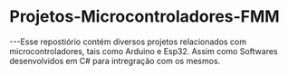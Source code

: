 # Projetos-Microcontroladores-FMM
 ---Esse repostiório contém diversos projetos relacionados com microcontroladores, tais como Arduino e Esp32. Assim como Softwares desenvolvidos em C# para intregração com os mesmos.
